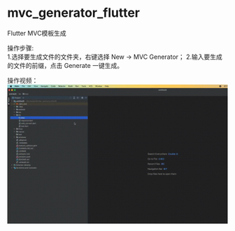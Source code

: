 # mvc_generator_flutter

Flutter MVC模板生成

操作步骤:<br>
1.选择要生成文件的文件夹，右键选择 New -> MVC Generator；
2.输入要生成的文件的前缀，点击 Generate 一键生成。

操作视频：
![操作视频](https://raw.githubusercontent.com/windows7lake/mvc_generator_flutter/main/image/%E6%93%8D%E4%BD%9C%E8%A7%86%E9%A2%91.gif)